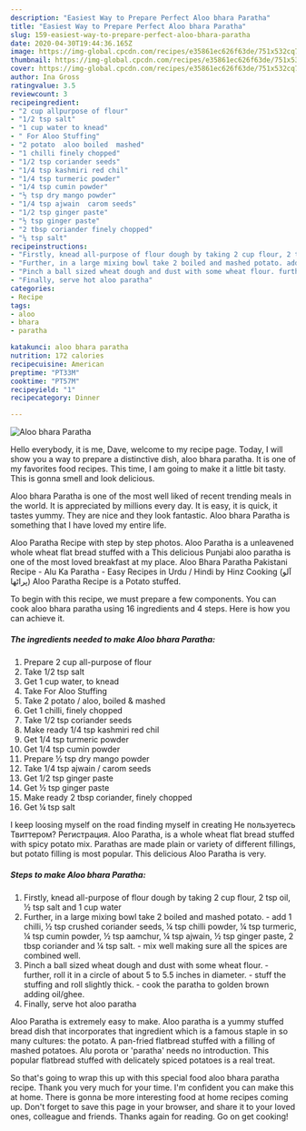 ```yaml
---
description: "Easiest Way to Prepare Perfect Aloo bhara Paratha"
title: "Easiest Way to Prepare Perfect Aloo bhara Paratha"
slug: 159-easiest-way-to-prepare-perfect-aloo-bhara-paratha
date: 2020-04-30T19:44:36.165Z
image: https://img-global.cpcdn.com/recipes/e35861ec626f63de/751x532cq70/aloo-bhara-paratha-recipe-main-photo.jpg
thumbnail: https://img-global.cpcdn.com/recipes/e35861ec626f63de/751x532cq70/aloo-bhara-paratha-recipe-main-photo.jpg
cover: https://img-global.cpcdn.com/recipes/e35861ec626f63de/751x532cq70/aloo-bhara-paratha-recipe-main-photo.jpg
author: Ina Gross
ratingvalue: 3.5
reviewcount: 3
recipeingredient:
- "2 cup allpurpose of flour"
- "1/2 tsp salt"
- "1 cup water to knead"
- " For Aloo Stuffing"
- "2 potato  aloo boiled  mashed"
- "1 chilli finely chopped"
- "1/2 tsp coriander seeds"
- "1/4 tsp kashmiri red chil"
- "1/4 tsp turmeric powder"
- "1/4 tsp cumin powder"
- "½ tsp dry mango powder"
- "1/4 tsp ajwain  carom seeds"
- "1/2 tsp ginger paste"
- "½ tsp ginger paste"
- "2 tbsp coriander finely chopped"
- "¼ tsp salt"
recipeinstructions:
- "Firstly, knead all-purpose of flour dough by taking 2 cup flour, 2 tsp oil, ½ tsp salt and 1 cup water"
- "Further, in a large mixing bowl take 2 boiled and mashed potato. add 1 chilli, ½ tsp crushed coriander seeds, ¼ tsp chilli powder, ¼ tsp turmeric, ¼ tsp cumin powder, ½ tsp aamchur, ¼ tsp ajwain, ½ tsp ginger paste, 2 tbsp coriander and ¼ tsp salt. mix well making sure all the spices are combined well."
- "Pinch a ball sized wheat dough and dust with some wheat flour. further, roll it in a circle of about 5 to 5.5 inches in diameter. stuff the stuffing and roll slightly thick. cook the paratha to golden brown adding oil/ghee."
- "Finally, serve hot aloo paratha"
categories:
- Recipe
tags:
- aloo
- bhara
- paratha

katakunci: aloo bhara paratha 
nutrition: 172 calories
recipecuisine: American
preptime: "PT33M"
cooktime: "PT57M"
recipeyield: "1"
recipecategory: Dinner

---
```



![Aloo bhara Paratha](https://img-global.cpcdn.com/recipes/e35861ec626f63de/751x532cq70/aloo-bhara-paratha-recipe-main-photo.jpg)

Hello everybody, it is me, Dave, welcome to my recipe page. Today, I will show you a way to prepare a distinctive dish, aloo bhara paratha. It is one of my favorites food recipes. This time, I am going to make it a little bit tasty. This is gonna smell and look delicious.

Aloo bhara Paratha is one of the most well liked of recent trending meals in the world. It is appreciated by millions every day. It is easy, it is quick, it tastes yummy. They are nice and they look fantastic. Aloo bhara Paratha is something that I have loved my entire life.

Aloo Paratha Recipe with step by step photos. Aloo Paratha is a unleavened whole wheat flat bread stuffed with a This delicious Punjabi aloo paratha is one of the most loved breakfast at my place. Aloo Bhara Paratha Pakistani Recipe - Alu Ka Paratha - Easy Recipes in Urdu / Hindi by Hinz Cooking (آلو پراٹھا) Aloo Paratha Recipe is a Potato stuffed.


To begin with this recipe, we must prepare a few components. You can cook aloo bhara paratha using 16 ingredients and 4 steps. Here is how you can achieve it.

<!--inarticleads1-->

##### The ingredients needed to make Aloo bhara Paratha:

1. Prepare 2 cup all-purpose of flour
1. Take 1/2 tsp salt
1. Get 1 cup water, to knead
1. Take  For Aloo Stuffing
1. Take 2 potato / aloo, boiled &amp; mashed
1. Get 1 chilli, finely chopped
1. Take 1/2 tsp coriander seeds
1. Make ready 1/4 tsp kashmiri red chil
1. Get 1/4 tsp turmeric powder
1. Get 1/4 tsp cumin powder
1. Prepare ½ tsp dry mango powder
1. Take 1/4 tsp ajwain / carom seeds
1. Get 1/2 tsp ginger paste
1. Get ½ tsp ginger paste
1. Make ready 2 tbsp coriander, finely chopped
1. Get ¼ tsp salt


I keep loosing myself on the road finding myself in creating Не пользуетесь Твиттером? Регистрация. Aloo Paratha, is a whole wheat flat bread stuffed with spicy potato mix. Parathas are made plain or variety of different fillings, but potato filling is most popular. This delicious Aloo Paratha is very. 

<!--inarticleads2-->

##### Steps to make Aloo bhara Paratha:

1. Firstly, knead all-purpose of flour dough by taking 2 cup flour, 2 tsp oil, ½ tsp salt and 1 cup water
1. Further, in a large mixing bowl take 2 boiled and mashed potato. - add 1 chilli, ½ tsp crushed coriander seeds, ¼ tsp chilli powder, ¼ tsp turmeric, ¼ tsp cumin powder, ½ tsp aamchur, ¼ tsp ajwain, ½ tsp ginger paste, 2 tbsp coriander and ¼ tsp salt. - mix well making sure all the spices are combined well.
1. Pinch a ball sized wheat dough and dust with some wheat flour. - further, roll it in a circle of about 5 to 5.5 inches in diameter. - stuff the stuffing and roll slightly thick. - cook the paratha to golden brown adding oil/ghee.
1. Finally, serve hot aloo paratha


Aloo Paratha is extremely easy to make. Aloo paratha is a yummy stuffed bread dish that incorporates that ingredient which is a famous staple in so many cultures: the potato. A pan-fried flatbread stuffed with a filling of mashed potatoes. Alu porota or &#39;paratha&#39; needs no introduction. This popular flatbread stuffed with delicately spiced potatoes is a real treat. 

So that's going to wrap this up with this special food aloo bhara paratha recipe. Thank you very much for your time. I'm confident you can make this at home. There is gonna be more interesting food at home recipes coming up. Don't forget to save this page in your browser, and share it to your loved ones, colleague and friends. Thanks again for reading. Go on get cooking!
